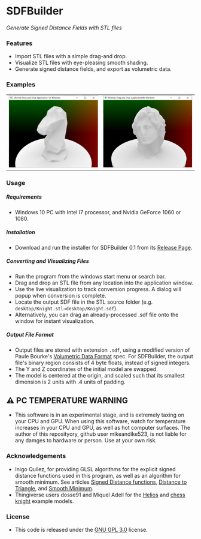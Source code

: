 # SDFBuilder

*Generate Signed Distance Fields with STL files*

### Features

- Import STL files with a simple drag-and drop.
- Visualize STL files with eye-pleasing smooth shading.
- Generate signed distance fields, and export as volumetric data.

### Examples

<table>
<tr>
<td><img src="https://github.com/mikeandike523/SDFBuilder/blob/main/ReadmeFiles/screenshot_knight.png?raw=true" width="256px" height="192px"/></td>
<td><img src="https://github.com/mikeandike523/SDFBuilder/blob/main/ReadmeFiles/screenshot_helios.png?raw=true" width="256px" height="192px"/></td> 
</tr>
</table>

### Usage

##### Requirements

- Windows 10 PC with Intel I7 processor, and Nvidia GeForce 1060 or 1080.

##### Installation

- Download and run the installer for SDFBuilder 0.1 from its [Release Page](https://github.com/mikeandike523/SDFBuilder/releases/tag/0.1).

##### Converting and Visualizing Files

- Run the program from the windows start menu or search bar.
- Drag and drop an STL file from any location into the application window.
- Use the live visualization to track conversion progress. A dialog will popup when conversion is complete.
- Locate the output SDF file in the STL source folder (e.g. `desktop/Knight.stl→desktop/Knight.sdf`).
- Alternatively, you can drag an already-processed .sdf file onto the window for instant visualization.

##### Output File Format

- Output files are stored with extension `.sdf`, using a modified version of Paule Bourke's [Volumetric Data Format](http://paulbourke.net/dataformats/volumetric/#:~:text=Volume%20data%20format&text=A%20bit%20like%20the%20PPM,as%20having%20more%20header%20fields.) spec. For SDFBuilder, the output file's binary region consists of 4 byte floats, instead of signed integers.
- The Y and Z coordinates of the initial model are swapped.
- The model is centered at the origin, and scaled such that its smallest dimension is 2 units with .4 units of padding.

## :warning: PC TEMPERATURE WARNING

- This software is in an experimental stage, and is extremely taxing on your CPU and GPU. When using this software, watch for temperature increases in your CPU and GPU, as well as hot computer surfaces. The author of this reposityory, github user mikeandike523, is not liable for any damges to hardware or person. Use at your own risk. 

### Acknowledgements

- Inigo Quilez, for providing GLSL algorithms for the explicit signed distance functions used in this program, as well as an algorithm for smooth minimum. See articles [Signed Distance functions](https://www.iquilezles.org/www/articles/distfunctions/distfunctions.htm), [Distance to Triangle](https://www.iquilezles.org/www/articles/triangledistance/triangledistance.htm), and [Smooth Minimum](https://www.iquilezles.org/www/articles/smin/smin.htm).
- Thingiverse users dosse91 and Miquel Adell for the [Helios](https://www.thingiverse.com/thing:2887298) and [chess knight](https://www.thingiverse.com/thing:3077961) example models.

### License

- This code is released under the [GNU GPL 3.0](https://www.gnu.org/licenses/gpl-3.0.en.html) license. 





